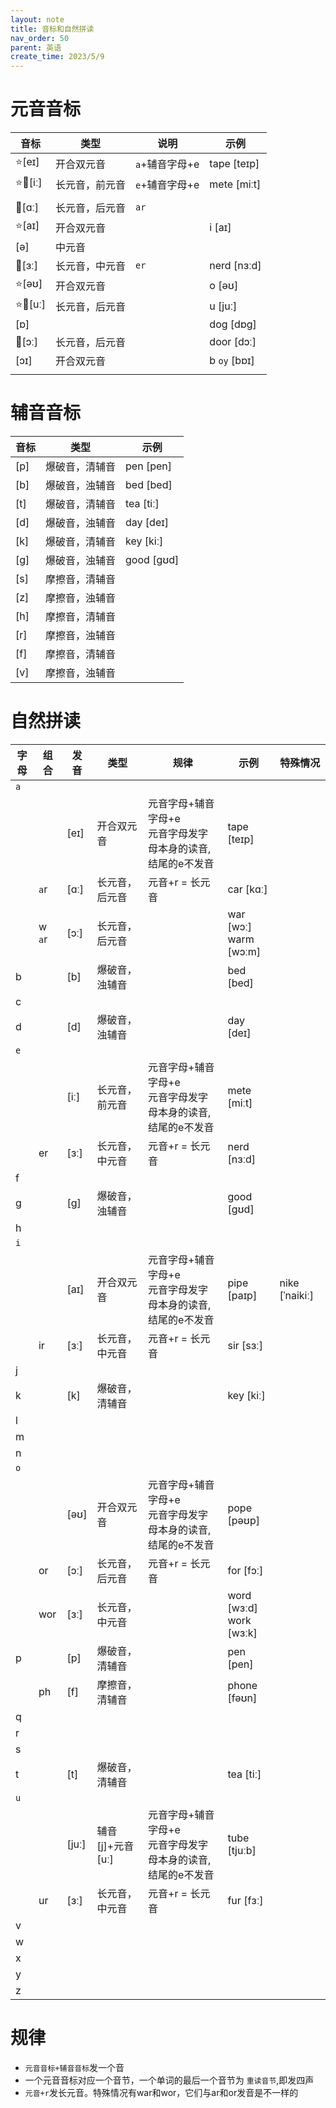 ```yaml
---
layout: note
title: 音标和自然拼读
nav_order: 50
parent: 英语
create_time: 2023/5/9
---
```


# 元音音标

| 音标      | 类型      | 说明         | 示例           |
|---------|---------|------------|--------------|
| ⭐[eɪ]   | 开合双元音   | `a`+辅音字母+e | tape [teɪp]  |
| ⭐🤥[iː] | 长元音，前元音 | `e`+辅音字母+e | mete [miːt]  |
|         |         |            |              |
| 🤥[ɑː]  | 长元音，后元音 | `ar`       |              |
| ⭐[aɪ]   | 开合双元音   |            | i [aɪ]       |
| [ə]     | 中元音     |            |              |
| 🤥[ɜː]  | 长元音，中元音 | `er`       | nerd [nɜːd]  |
| ⭐[əʊ]   | 开合双元音   |            | o [əʊ]       |
| ⭐🤥[uː] | 长元音，后元音 |            | u [juː]      |
| [ɒ]     |         |            | dog [dɒg]    |
| 🤥[ɔː]  | 长元音，后元音 |            | door [dɔː]   |
| [ɔɪ]    | 开合双元音   |            | b `oy` [bɒɪ] |
|         |         |            |              |

# 辅音音标

| 音标  | 类型      | 示例         |
|-----|---------|------------|
| [p] | 爆破音，清辅音 | pen [pen]  |
| [b] | 爆破音，浊辅音 | bed [bed]  |
| [t] | 爆破音，清辅音 | tea [tiː]  |
| [d] | 爆破音，浊辅音 | day [deɪ]  |
| [k] | 爆破音，清辅音 | key [kiː]  |
| [ɡ] | 爆破音，浊辅音 | good [ɡʊd] |
| [s] | 摩擦音，清辅音 |            |
| [z] | 摩擦音，浊辅音 |            |
| [h] | 摩擦音，清辅音 |            |
| [r] | 摩擦音，浊辅音 |            |
| [f] | 摩擦音，清辅音 |            |
| [v] | 摩擦音，浊辅音 |            |

# 自然拼读

| 字母  | 组合     | 发音    | 类型           | 规律                                   | 示例                           | 特殊情况           |
|-----|--------|-------|--------------|--------------------------------------|------------------------------|----------------|
| `a` |        |       |              |                                      |                              |                |
|     |        | [eɪ]  | 开合双元音        | 元音字母+辅音字母+e<br/>元音字母发字母本身的读音,结尾的e不发音 | tape [teɪp]                  |                |
|     | `a`r   | [ɑː]  | 长元音，后元音      | 元音+r = 长元音                           | car [kɑː]                    |                |
|     | w `a`r | [ɔː]  | 长元音，后元音      |                                      | war [wɔː]<br/>warm [wɔːm]    |                |
| b   |        | [b]   | 爆破音，浊辅音      |                                      | bed [bed]                    |                |
| c   |        |       |              |                                      |                              |                |
| d   |        | [d]   | 爆破音，浊辅音      |                                      | day [deɪ]                    |                |
| `e` |        |       |              |                                      |                              |                |
|     |        | [iː]  | 长元音，前元音      | 元音字母+辅音字母+e<br/>元音字母发字母本身的读音,结尾的e不发音 | mete  [miːt]                 |                |
|     | er     | [ɜː]  | 长元音，中元音      | 元音+r = 长元音                           | nerd [nɜːd]                  |                |
| f   |        |       |              |                                      |                              |                |
| g   |        | [ɡ]   | 爆破音，浊辅音      |                                      | good [ɡʊd]                   |                |
| h   |        |       |              |                                      |                              |                |
| `i` |        |       |              |                                      |                              |                |
|     |        | [aɪ]  | 开合双元音        | 元音字母+辅音字母+e<br/>元音字母发字母本身的读音,结尾的e不发音 | pipe [paɪp]                  | nike [ˈnaikiː] |
|     | ir     | [ɜː]  | 长元音，中元音      | 元音+r = 长元音                           | sir [sɜː]                    |                |
| j   |        |       |              |                                      |                              |                |
| k   |        | [k]   | 爆破音，清辅音      |                                      | key [kiː]                    |                |
| l   |        |       |              |                                      |                              |                |
| m   |        |       |              |                                      |                              |                |
| n   |        |       |              |                                      |                              |                |
| `o` |        |       |              |                                      |                              |                |
|     |        | [əʊ]  | 开合双元音        | 元音字母+辅音字母+e<br/>元音字母发字母本身的读音,结尾的e不发音 | pope [pəʊp]                  |                |
|     | or     | [ɔː]  | 长元音，后元音      | 元音+r = 长元音                           | for [fɔː]                    |                |
|     | wor    | [ɜː]  | 长元音，中元音      |                                      | word [wɜːd]<br />work [wɜːk] |                |
| p   |        | [p]   | 爆破音，清辅音      |                                      | pen [pen]                    |                |
|     | ph     | [f]   | 摩擦音，清辅音      |                                      | phone [fəʊn]                 |                |
| q   |        |       |              |                                      |                              |                |
| r   |        |       |              |                                      |                              |                |
| s   |        |       |              |                                      |                              |                |
| t   |        | [t]   | 爆破音，清辅音      |                                      | tea [tiː]                    |                |
| `u` |        |       |              |                                      |                              |                |
|     |        | [juː] | 辅音[j]+元音[uː] | 元音字母+辅音字母+e<br/>元音字母发字母本身的读音,结尾的e不发音 | tube [tjuːb]                 |                |
|     | ur     | [ɜː]  | 长元音，中元音      | 元音+r = 长元音                           | fur [fɜː]                    |                |
| v   |        |       |              |                                      |                              |                |
| w   |        |       |              |                                      |                              |                |
| x   |        |       |              |                                      |                              |                |
| y   |        |       |              |                                      |                              |                |
| z   |        |       |              |                                      |                              |                |

# 规律

- `元音音标+辅音音标`发一个音
- 一个元音音标对应一个音节，一个单词的最后一个音节为 `重读音节`,即发四声
- `元音+r`发长元音。特殊情况有war和wor，它们与ar和or发音是不一样的
